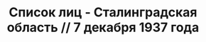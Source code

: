 ---
title: Список лиц - Сталинградская область // 7 декабря 1937 года
description: РГАСПИ, ф.17, т.5, оп.171, дело 413, лист 208
images:
- /disk/pictures/v05/17-171-413-208.jpg
- /disk/pictures/v05/17-171-413-209.jpg
- /disk/pictures/v05/17-171-413-210.jpg
- /disk/pictures/v05/17-171-413-211.jpg
- /disk/pictures/v05/17-171-413-212.jpg
- /disk/pictures/v05/17-171-413-213.jpg
---
